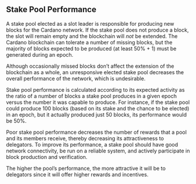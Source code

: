 ## Stake Pool Performance

A stake pool elected as a slot leader is responsible for producing new blocks for the Cardano network. If the stake pool does not produce a block, the slot will remain empty and the blockchain will *not* be extended. The Cardano blockchain can tolerate a number of missing blocks, but the majority of blocks expected to be produced (at least 50% + 1) must be generated during an epoch.

Although occasionally missed blocks don’t affect the extension of the blockchain as a whole, an unresponsive elected stake pool decreases the overall performance of the network, which is undesirable.

Stake pool performance is calculated according to its expected activity as the ratio of a number of blocks a stake pool produces in a given epoch versus the number it was capable to produce. For instance, if the stake pool could produce 100 blocks (based on its stake and the chance to be elected) in an epoch, but it actually produced just 50 blocks, its performance would be 50%.

Poor stake pool performance decreases the number of rewards that a pool and its members receive, thereby decreasing its attractiveness to delegators. To improve its performance, a stake pool should have good network connectivity, be run on a reliable system, and actively participate in block production and verification. 

The higher the pool’s performance, the more attractive it will be to delegators since it will offer higher rewards and incentives. 
